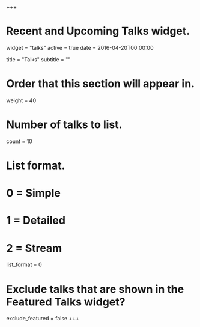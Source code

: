 +++
# Recent and Upcoming Talks widget.
widget = "talks"
active = true
date = 2016-04-20T00:00:00

title = "Talks"
subtitle = ""

# Order that this section will appear in.
weight = 40

# Number of talks to list.
count = 10

# List format.
#   0 = Simple
#   1 = Detailed
#   2 = Stream
list_format = 0

# Exclude talks that are shown in the Featured Talks widget?
exclude_featured = false
+++

